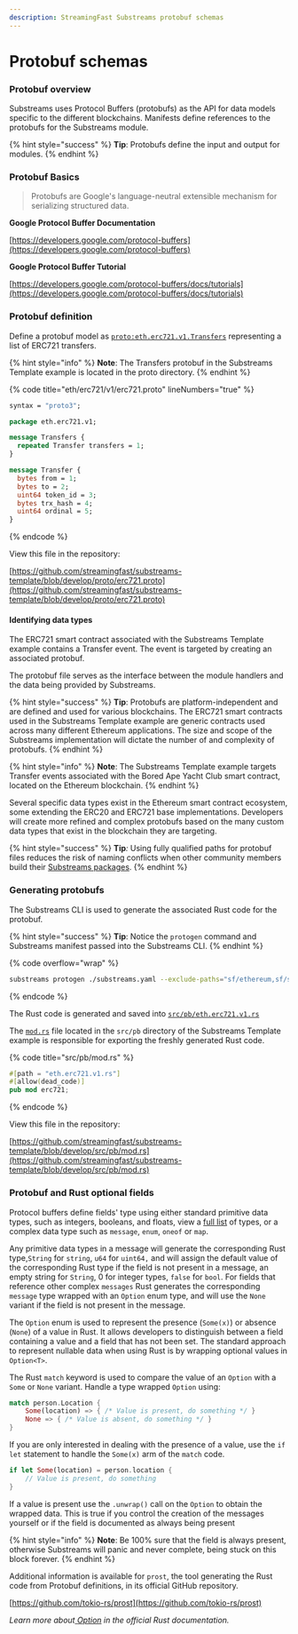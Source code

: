 ```yaml
---
description: StreamingFast Substreams protobuf schemas
---
```


# Protobuf schemas

### Protobuf overview

Substreams uses Protocol Buffers (protobufs) as the API for data models specific to the different blockchains. Manifests define references to the protobufs for the Substreams module.

{% hint style="success" %}
**Tip**: Protobufs define the input and output for modules.
{% endhint %}

### Protobuf Basics

> Protobufs are Google's language-neutral extensible mechanism for serializing structured data.

**Google Protocol Buffer Documentation**

[https://developers.google.com/protocol-buffers](https://developers.google.com/protocol-buffers)

**Google Protocol Buffer Tutorial**

[https://developers.google.com/protocol-buffers/docs/tutorials](https://developers.google.com/protocol-buffers/docs/tutorials)

### Protobuf definition

Define a protobuf model as [`proto:eth.erc721.v1.Transfers`](https://github.com/streamingfast/substreams-template/blob/develop/proto/erc721.proto) representing a list of ERC721 transfers.

{% hint style="info" %}
**Note**: The Transfers protobuf in the Substreams Template example is located in the proto directory.
{% endhint %}

{% code title="eth/erc721/v1/erc721.proto" lineNumbers="true" %}
```protobuf
syntax = "proto3";

package eth.erc721.v1;

message Transfers {
  repeated Transfer transfers = 1;
}

message Transfer {
  bytes from = 1;
  bytes to = 2;
  uint64 token_id = 3;
  bytes trx_hash = 4;
  uint64 ordinal = 5;
}
```
{% endcode %}

View this file in the repository:

[https://github.com/streamingfast/substreams-template/blob/develop/proto/erc721.proto](https://github.com/streamingfast/substreams-template/blob/develop/proto/erc721.proto)

#### Identifying data types

The ERC721 smart contract associated with the Substreams Template example contains a Transfer event. The event is targeted by creating an associated protobuf.

The protobuf file serves as the interface between the module handlers and the data being provided by Substreams.

{% hint style="success" %}
**Tip**: Protobufs are platform-independent and are defined and used for various blockchains. The ERC721 smart contracts used in the Substreams Template example are generic contracts used across many different Ethereum applications. The size and scope of the Substreams implementation will dictate the number of and complexity of protobufs.
{% endhint %}

{% hint style="info" %}
**Note**: The Substreams Template example targets Transfer events associated with the Bored Ape Yacht Club smart contract, located on the Ethereum blockchain.
{% endhint %}

Several specific data types exist in the Ethereum smart contract ecosystem, some extending the ERC20 and ERC721 base implementations. Developers will create more refined and complex protobufs based on the many custom data types that exist in the blockchain they are targeting.

{% hint style="success" %}
**Tip**_:_ Using fully qualified paths for protobuf files reduces the risk of naming conflicts when other community members build their [Substreams packages](../reference-and-specs/packages.md#dependencies).
{% endhint %}

### Generating protobufs

The Substreams CLI is used to generate the associated Rust code for the protobuf.

{% hint style="success" %}
**Tip**: Notice the `protogen` command and Substreams manifest passed into the Substreams CLI.
{% endhint %}

{% code overflow="wrap" %}
```bash
substreams protogen ./substreams.yaml --exclude-paths="sf/ethereum,sf/substreams,google"
```
{% endcode %}

The Rust code is generated and saved into [`src/pb/eth.erc721.v1.rs`](https://github.com/streamingfast/substreams-template/blob/develop/src/pb/eth.erc721.v1.rs)

The [`mod.rs`](https://github.com/streamingfast/substreams-template/blob/develop/src/pb/mod.rs) file located in the `src/pb` directory of the Substreams Template example is responsible for exporting the freshly generated Rust code.

{% code title="src/pb/mod.rs" %}
```rust
#[path = "eth.erc721.v1.rs"]
#[allow(dead_code)]
pub mod erc721;
```
{% endcode %}

View this file in the repository:

[https://github.com/streamingfast/substreams-template/blob/develop/src/pb/mod.rs](https://github.com/streamingfast/substreams-template/blob/develop/src/pb/mod.rs)

### Protobuf and Rust optional fields

Protocol buffers define fields' type using either standard primitive data types, such as integers, booleans, and floats, view a [full list](https://developers.google.com/protocol-buffers/docs/proto#scalar) of types, or a complex data type such as `message`, `enum`, `oneof` or `map`.

Any primitive data types in a message will generate the corresponding Rust type,`String` for `string`, `u64` for `uint64,` and will assign the default value of the corresponding Rust type if the field is not present in a message, an empty string for `String`, 0 for integer types, `false` for `bool`. For fields that reference other complex `messages` Rust generates the corresponding `message` type wrapped with an `Option` enum type, and will use the `None` variant if the field is not present in the message.

The `Option` enum is used to represent the presence (`Some(x)`) or absence (`None`) of a value in Rust. It allows developers to distinguish between a field containing a value and a field that has not been set. The standard approach to represent nullable data when using Rust is by wrapping optional values in `Option<T>`.

The Rust `match` keyword is used to compare the value of an `Option` with a `Some` or `None` variant. Handle a type wrapped `Option` using:

```rust
match person.Location {
    Some(location) => { /* Value is present, do something */ }
    None => { /* Value is absent, do something */ }
}
```

If you are only interested in dealing with the presence of a value, use the `if let` statement to handle the `Some(x)` arm of the `match` code.

```rust
if let Some(location) = person.location {
    // Value is present, do something
}
```

If a value is present use the `.unwrap()` call on the `Option` to obtain the wrapped data. This is true if you control the creation of the messages yourself or if the field is documented as always being present

{% hint style="info" %}
**Note**: Be 100% sure that the field is always present, otherwise Substreams will panic and never complete, being stuck on this block forever.
{% endhint %}

Additional information is available for `prost`, the tool generating the Rust code from Protobuf definitions, in its official GitHub repository.

[https://github.com/tokio-rs/prost](https://github.com/tokio-rs/prost)

_Learn more about_[ _Option_](https://doc.rust-lang.org/rust-by-example/std/option.html) _in the official Rust documentation._
